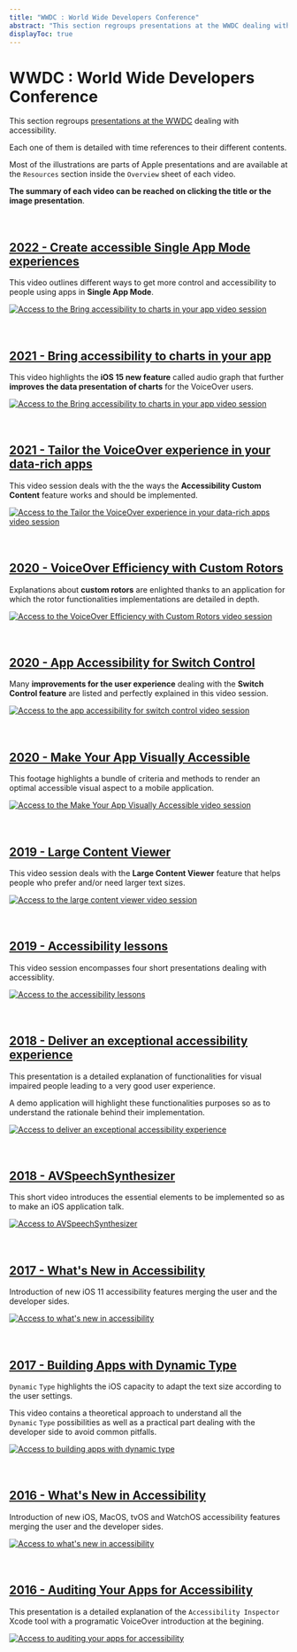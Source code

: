 ```yaml
---
title: "WWDC : World Wide Developers Conference"
abstract: "This section regroups presentations at the WWDC dealing with accessibility"
displayToc: true
---
```


# WWDC : World Wide Developers Conference

This section regroups [presentations at the WWDC](nota11y/) dealing with accessibility.

Each one of them is detailed with time references to their different contents.

Most of the illustrations are parts of Apple presentations and are available at the `Resources` section inside the `Overview` sheet of each video.

**The summary of each video can be reached on clicking the title or the image presentation**.
<br><br><br>


## [2022 - Create accessible Single App Mode experiences](2022/10152/)
This video outlines different ways to get more control and accessibility to people using apps in **Single App Mode**.
<a href="2022/10152/">
    
![Access to the Bring accessibility to charts in your app video session](../../images/iOSdev/wwdc22-10152.png)
</a>
</br></br></br> 

## [2021 - Bring accessibility to charts in your app](2021/122/)
This video highlights the **iOS&nbsp;15 new feature** called audio graph that further **improves the data presentation of charts** for the VoiceOver users.
<a href="2021/122/">
    
![Access to the Bring accessibility to charts in your app video session](../../images/iOSdev/wwdc21-122.png)
</a>
</br></br></br>  

## [2021 - Tailor the VoiceOver experience in your data-rich apps](2021/121/)
This video session deals with the the ways the **Accessibility Custom Content** feature works and should be implemented.
<a href="2021/121/"> 
    
![Access to the Tailor the VoiceOver experience in your data-rich apps video session](../../images/iOSdev/wwdc21-121.png)
</a>
</br></br></br>
    
## [2020 - VoiceOver Efficiency with Custom Rotors](2020/116/)
Explanations about **custom rotors** are enlighted thanks to an application for which the rotor functionalities implementations are detailed in depth.
<a href="2020/116/">
    
![Access to the VoiceOver Efficiency with Custom Rotors video session](../../images/iOSdev/wwdc20-116.png)
</a>
</br></br></br>

## [2020 - App Accessibility for Switch Control](2020/019/)
Many **improvements for the user experience** dealing with the **Switch Control feature** are listed and perfectly explained in this video session.
<a href="2020/019/">
    
![Access to the app accessibility for switch control video session](../../images/iOSdev/wwdc20-019.png)
</a>
</br></br></br>

## [2020 - Make Your App Visually Accessible](2020/020/)
This footage highlights a bundle of criteria and methods to render an optimal accessible visual aspect to a mobile application.
<a href="2020/020/">
    
![Access to the Make Your App Visually Accessible video session](../../images/iOSdev/wwdc20-020.png)
</a>
</br></br></br>

## [2019 - Large Content Viewer](2019/261/)
This video session deals with the **Large Content Viewer** feature that helps people who prefer and/or need larger text sizes.
<a href="2019/261/">
    
![Access to the large content viewer video session](../../images/iOSdev/wwdc19-261.png)
</a>
<br><br><br>

## [2019 - Accessibility lessons](2019/)
This video session encompasses four short presentations dealing with accessiblity.
<a href="2019/">
    
![Access to the accessibility lessons](../../images/iOSdev/wwdc19-000.png)
</a>
<br><br><br>

## [2018 - Deliver an exceptional accessibility experience](2018/230/)
This presentation is a detailed explanation of functionalities for visual impaired people leading to a very good user experience.

A demo application will highlight these functionalities purposes so as to understand the rationale behind their implementation.
<a href="2018/230/">
    
![Access to deliver an exceptional accessibility experience](../../images/iOSdev/wwdc18-230.png)
</a>
<br><br><br>
    
## [2018 - AVSpeechSynthesizer](2018/236/)
This short video introduces the essential elements to be implemented so as to make an iOS application talk.
<a href="2018/236/">
    
![Access to AVSpeechSynthesizer](../../images/iOSdev/wwdc18-236.png)
</a>
<br><br><br>

## [2017 - What's New in Accessibility](2017/215/)
Introduction of new iOS 11 accessibility features merging the user and the developer sides.
<a href="2017/215/">
    
![Access to what's new in accessibility](../../images/iOSdev/wwdc17-215.png)
</a>
<br><br><br>

## [2017 - Building Apps with Dynamic Type](2017/245/)
`Dynamic`&nbsp;`Type` highlights the iOS capacity to adapt the text size according to the user settings.

This video contains a theoretical approach to understand all the `Dynamic`&nbsp;`Type` possibilities as well as a practical part dealing with the developer side to avoid common pitfalls.
<a href="2017/245/">
    
![Access to building apps with dynamic type](../../images/iOSdev/wwdc17-245.png)
</a>
<br><br><br>

## [2016 - What's New in Accessibility](2016/202/)
Introduction of new iOS, MacOS, tvOS and WatchOS accessibility features merging the user and the developer sides.
<a href="2016/202/">
    
![Access to what's new in accessibility](../../images/iOSdev/wwdc16-202.png)
</a>
<br><br><br>
    
## [2016 - Auditing Your Apps for Accessibility](2016/407)
This presentation is a detailed explanation of the `Accessibility Inspector` Xcode tool with a programatic VoiceOver introduction at the begining.
<a href="2016/407/">
    
![Access to auditing your apps for accessibility](../../images/iOSdev/wwdc16-407.png)
</a>

